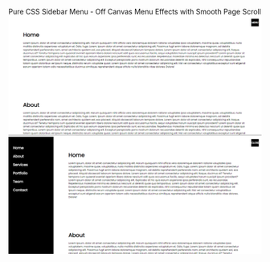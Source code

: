 Pure CSS Sidebar Menu - Off Canvas Menu Effects with Smooth Page Scroll
![](images/screenshot.png)
![](images/screenshot2.PNG)
